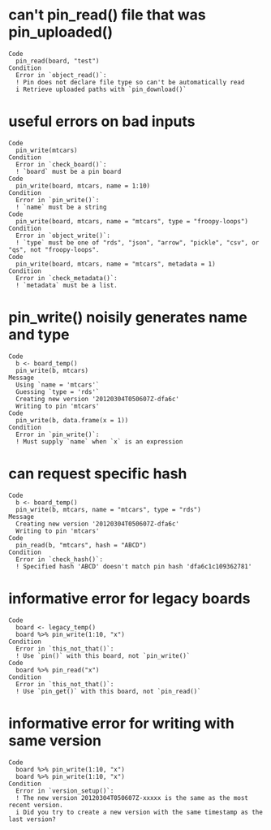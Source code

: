 # can't pin_read() file that was pin_uploaded()

    Code
      pin_read(board, "test")
    Condition
      Error in `object_read()`:
      ! Pin does not declare file type so can't be automatically read
      i Retrieve uploaded paths with `pin_download()`

# useful errors on bad inputs

    Code
      pin_write(mtcars)
    Condition
      Error in `check_board()`:
      ! `board` must be a pin board
    Code
      pin_write(board, mtcars, name = 1:10)
    Condition
      Error in `pin_write()`:
      ! `name` must be a string
    Code
      pin_write(board, mtcars, name = "mtcars", type = "froopy-loops")
    Condition
      Error in `object_write()`:
      ! `type` must be one of "rds", "json", "arrow", "pickle", "csv", or "qs", not "froopy-loops".
    Code
      pin_write(board, mtcars, name = "mtcars", metadata = 1)
    Condition
      Error in `check_metadata()`:
      ! `metadata` must be a list.

# pin_write() noisily generates name and type

    Code
      b <- board_temp()
      pin_write(b, mtcars)
    Message
      Using `name = 'mtcars'`
      Guessing `type = 'rds'`
      Creating new version '20120304T050607Z-dfa6c'
      Writing to pin 'mtcars'
    Code
      pin_write(b, data.frame(x = 1))
    Condition
      Error in `pin_write()`:
      ! Must supply `name` when `x` is an expression

# can request specific hash

    Code
      b <- board_temp()
      pin_write(b, mtcars, name = "mtcars", type = "rds")
    Message
      Creating new version '20120304T050607Z-dfa6c'
      Writing to pin 'mtcars'
    Code
      pin_read(b, "mtcars", hash = "ABCD")
    Condition
      Error in `check_hash()`:
      ! Specified hash 'ABCD' doesn't match pin hash 'dfa6c1c109362781'

# informative error for legacy boards

    Code
      board <- legacy_temp()
      board %>% pin_write(1:10, "x")
    Condition
      Error in `this_not_that()`:
      ! Use `pin()` with this board, not `pin_write()`
    Code
      board %>% pin_read("x")
    Condition
      Error in `this_not_that()`:
      ! Use `pin_get()` with this board, not `pin_read()`

# informative error for writing with same version

    Code
      board %>% pin_write(1:10, "x")
      board %>% pin_write(1:10, "x")
    Condition
      Error in `version_setup()`:
      ! The new version 20120304T050607Z-xxxxx is the same as the most recent version.
      i Did you try to create a new version with the same timestamp as the last version?

